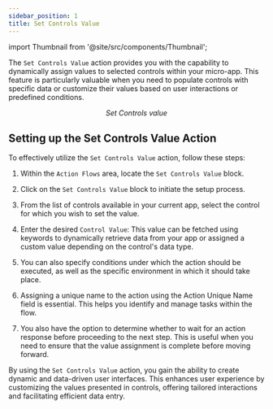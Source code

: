 ```yaml
---
sidebar_position: 1
title: Set Controls Value
---
```


import Thumbnail from '@site/src/components/Thumbnail';

The `Set Controls Value` action provides you with the capability to dynamically assign values to selected controls within your micro-app. This feature is particularly valuable when you need to populate controls with specific data or customize their values based on user interactions or predefined conditions.


<figure>
<Thumbnail src="/img/reference/actionflow-blocks/set-control-values/setcontrolvalues.png" alt="Set Controls value" />
<figcaption align='center'><i>Set Controls value</i></figcaption>
</figure>

## Setting up the Set Controls Value Action

To effectively utilize the `Set Controls Value` action, follow these steps:

1. Within the `Action Flows` area, locate the `Set Controls Value` block.

2. Click on the `Set Controls Value` block to initiate the setup process.

3. From the list of controls available in your current app, select the control for which you wish to set the value.

4. Enter the desired `Control Value`: This value can be fetched using keywords to dynamically retrieve data from your app or assigned a custom value depending on the control's data type.

5. You can also specify conditions under which the action should be executed, as well as the specific environment in which it should take place.

6. Assigning a unique name to the action using the Action Unique Name field is essential. This helps you identify and manage tasks within the flow.

7. You also have the option to determine whether to wait for an action response before proceeding to the next step. This is useful when you need to ensure that the value assignment is complete before moving forward.


<figure>
<Thumbnail src="/img/reference/actionflow-blocks/set-control-values/feild.png" alt="feild" />
</figure>

By using the `Set Controls Value` action, you gain the ability to create dynamic and data-driven user interfaces. This enhances user experience by customizing the values presented in controls, offering tailored interactions and facilitating efficient data entry.


